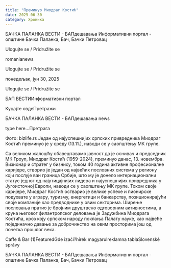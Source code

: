 ```yaml
---
title: "Преминуо Миодраг Костић"
date: 2025-06-30
category: Хроника
---
```


БАЧКА ПАЛАНКА ВЕСТИ - БАПдешавања Информативни портал - општине Бачка Паланка, Бач, Бачки Петровац

Ulogujte se / Pridružite se

romanianews

Ulogujte se / Pridružite se

понедељак, јун 30, 2025

Ulogujte se / Pridružite se

БАП ВЕСТИИнформативни портал

Куцајте овдеПретражи

БАЧКА ПАЛАНКА ВЕСТИ - БАПдешавања news

type here...Претрага

Фото: bizlife.rs
            Један од најуспешнијих српских привредника Миодраг Костић преминуо је у среду (13.11.), наводи се у саопштењу МК групе.

Са великом жалошћу обавештавамо јавност да је оснивач и председник МК Гроуп, Миодраг Костић (1959-2024), преминуо данас, 13. новембра. Визионар и стратег у бизнису, током 40 година активне професионалне каријере, створио је један од највећих пословних система у региону који послује ван граница Србије, што му је донело интернационални статус једног од најутицајнијих лидера и најуспешнијих привредника у Југоисточној Европи, наводи се у саопштењу МК групе.
Током своје каријере, Миодраг Костић остварио је велике успехе и пионирске подухвате у аграру, туризму, енергетици и банкарству, позиционирајући своје компаније као предводнике у овим секторима. Ширење пословања пратио је бројним друштвено одговорним активностима, а круна његовог филантропског деловања је Задужбина Миодрага Костића, кроз коју српском народу поклања Палату науке, као највеће појединачно давање за доброчинство на овим просторима још од почетка прошлог века.

Caffe & Bar (1)FeaturedGde izaći?hírek magyarulreklamna tablaSlovenské správy

БАЧКА ПАЛАНКА ВЕСТИ - БАПдешавања Информативни портал - општине Бачка Паланка, Бач, Бачки Петровац
